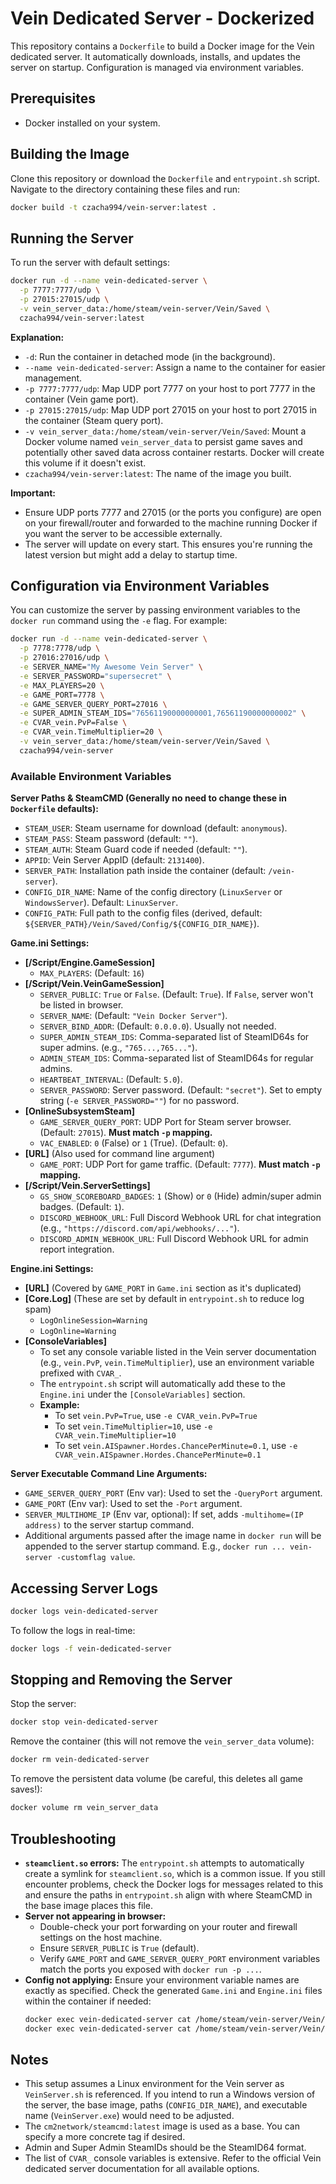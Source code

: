 # Vein Dedicated Server - Dockerized

This repository contains a `Dockerfile` to build a Docker image for the Vein dedicated server. It automatically downloads, installs, and updates the server on startup. Configuration is managed via environment variables.

## Prerequisites

- Docker installed on your system.

## Building the Image

Clone this repository or download the `Dockerfile` and `entrypoint.sh` script.
Navigate to the directory containing these files and run:

```bash
docker build -t czacha994/vein-server:latest .
```

## Running the Server

To run the server with default settings:

```bash
docker run -d --name vein-dedicated-server \
  -p 7777:7777/udp \
  -p 27015:27015/udp \
  -v vein_server_data:/home/steam/vein-server/Vein/Saved \
  czacha994/vein-server:latest
```

**Explanation:**

- `-d`: Run the container in detached mode (in the background).
- `--name vein-dedicated-server`: Assign a name to the container for easier management.
- `-p 7777:7777/udp`: Map UDP port 7777 on your host to port 7777 in the container (Vein game port).
- `-p 27015:27015/udp`: Map UDP port 27015 on your host to port 27015 in the container (Steam query port).
- `-v vein_server_data:/home/steam/vein-server/Vein/Saved`: Mount a Docker volume named `vein_server_data` to persist game saves and potentially other saved data across container restarts. Docker will create this volume if it doesn't exist.
- `czacha994/vein-server:latest`: The name of the image you built.

**Important:**
- Ensure UDP ports 7777 and 27015 (or the ports you configure) are open on your firewall/router and forwarded to the machine running Docker if you want the server to be accessible externally.
- The server will update on every start. This ensures you're running the latest version but might add a delay to startup time.

## Configuration via Environment Variables

You can customize the server by passing environment variables to the `docker run` command using the `-e` flag. For example:

```bash
docker run -d --name vein-dedicated-server \
  -p 7778:7778/udp \
  -p 27016:27016/udp \
  -e SERVER_NAME="My Awesome Vein Server" \
  -e SERVER_PASSWORD="supersecret" \
  -e MAX_PLAYERS=20 \
  -e GAME_PORT=7778 \
  -e GAME_SERVER_QUERY_PORT=27016 \
  -e SUPER_ADMIN_STEAM_IDS="76561190000000001,76561190000000002" \
  -e CVAR_vein.PvP=False \
  -e CVAR_vein.TimeMultiplier=20 \
  -v vein_server_data:/home/steam/vein-server/Vein/Saved \
  czacha994/vein-server
```

### Available Environment Variables

**Server Paths & SteamCMD (Generally no need to change these in `Dockerfile` defaults):**

- `STEAM_USER`: Steam username for download (default: `anonymous`).
- `STEAM_PASS`: Steam password (default: `""`).
- `STEAM_AUTH`: Steam Guard code if needed (default: `""`).
- `APPID`: Vein Server AppID (default: `2131400`).
- `SERVER_PATH`: Installation path inside the container (default: `/vein-server`).
- `CONFIG_DIR_NAME`: Name of the config directory (`LinuxServer` or `WindowsServer`). Default: `LinuxServer`.
- `CONFIG_PATH`: Full path to the config files (derived, default: `${SERVER_PATH}/Vein/Saved/Config/${CONFIG_DIR_NAME}`).

**Game.ini Settings:**

- **[/Script/Engine.GameSession]**
    - `MAX_PLAYERS`: (Default: `16`)
- **[/Script/Vein.VeinGameSession]**
    - `SERVER_PUBLIC`: `True` or `False`. (Default: `True`). If `False`, server won't be listed in browser.
    - `SERVER_NAME`: (Default: `"Vein Docker Server"`).
    - `SERVER_BIND_ADDR`: (Default: `0.0.0.0`). Usually not needed.
    - `SUPER_ADMIN_STEAM_IDS`: Comma-separated list of SteamID64s for super admins. (e.g., `"765...,765..."`).
    - `ADMIN_STEAM_IDS`: Comma-separated list of SteamID64s for regular admins.
    - `HEARTBEAT_INTERVAL`: (Default: `5.0`).
    - `SERVER_PASSWORD`: Server password. (Default: `"secret"`). Set to empty string (`-e SERVER_PASSWORD=""`) for no password.
- **[OnlineSubsystemSteam]**
    - `GAME_SERVER_QUERY_PORT`: UDP Port for Steam server browser. (Default: `27015`). **Must match `-p` mapping.**
    - `VAC_ENABLED`: `0` (False) or `1` (True). (Default: `0`).
- **[URL]** (Also used for command line argument)
    - `GAME_PORT`: UDP Port for game traffic. (Default: `7777`). **Must match `-p` mapping.**
- **[/Script/Vein.ServerSettings]**
    - `GS_SHOW_SCOREBOARD_BADGES`: `1` (Show) or `0` (Hide) admin/super admin badges. (Default: `1`).
    - `DISCORD_WEBHOOK_URL`: Full Discord Webhook URL for chat integration (e.g., `"https://discord.com/api/webhooks/..."`).
    - `DISCORD_ADMIN_WEBHOOK_URL`: Full Discord Webhook URL for admin report integration.

**Engine.ini Settings:**

- **[URL]** (Covered by `GAME_PORT` in `Game.ini` section as it's duplicated)
- **[Core.Log]** (These are set by default in `entrypoint.sh` to reduce log spam)
    - `LogOnlineSession=Warning`
    - `LogOnline=Warning`
- **[ConsoleVariables]**
    - To set any console variable listed in the Vein server documentation (e.g., `vein.PvP`, `vein.TimeMultiplier`), use an environment variable prefixed with `CVAR_`.
    - The `entrypoint.sh` script will automatically add these to the `Engine.ini` under the `[ConsoleVariables]` section.
    - **Example:**
        - To set `vein.PvP=True`, use `-e CVAR_vein.PvP=True`
        - To set `vein.TimeMultiplier=10`, use `-e CVAR_vein.TimeMultiplier=10`
        - To set `vein.AISpawner.Hordes.ChancePerMinute=0.1`, use `-e CVAR_vein.AISpawner.Hordes.ChancePerMinute=0.1`

**Server Executable Command Line Arguments:**

- `GAME_SERVER_QUERY_PORT` (Env var): Used to set the `-QueryPort` argument.
- `GAME_PORT` (Env var): Used to set the `-Port` argument.
- `SERVER_MULTIHOME_IP` (Env var, optional): If set, adds `-multihome=(IP address)` to the server startup command.
- Additional arguments passed after the image name in `docker run` will be appended to the server startup command. E.g., `docker run ... vein-server -customflag value`.

## Accessing Server Logs

```bash
docker logs vein-dedicated-server
```

To follow the logs in real-time:

```bash
docker logs -f vein-dedicated-server
```

## Stopping and Removing the Server

Stop the server:

```bash
docker stop vein-dedicated-server
```

Remove the container (this will not remove the `vein_server_data` volume):

```bash
docker rm vein-dedicated-server
```

To remove the persistent data volume (be careful, this deletes all game saves!):

```bash
docker volume rm vein_server_data
```

## Troubleshooting

- **`steamclient.so` errors:** The `entrypoint.sh` attempts to automatically create a symlink for `steamclient.so`, which is a common issue. If you still encounter problems, check the Docker logs for messages related to this and ensure the paths in `entrypoint.sh` align with where SteamCMD in the base image places this file.
- **Server not appearing in browser:**
    - Double-check your port forwarding on your router and firewall settings on the host machine.
    - Ensure `SERVER_PUBLIC` is `True` (default).
    - Verify `GAME_PORT` and `GAME_SERVER_QUERY_PORT` environment variables match the ports you exposed with `docker run -p ...`.
- **Config not applying:** Ensure your environment variable names are exactly as specified. Check the generated `Game.ini` and `Engine.ini` files within the container if needed:
  ```bash
  docker exec vein-dedicated-server cat /home/steam/vein-server/Vein/Saved/Config/LinuxServer/Game.ini
  docker exec vein-dedicated-server cat /home/steam/vein-server/Vein/Saved/Config/LinuxServer/Engine.ini
  ```

## Notes

- This setup assumes a Linux environment for the Vein server as `VeinServer.sh` is referenced. If you intend to run a Windows version of the server, the base image, paths (`CONFIG_DIR_NAME`), and executable name (`VeinServer.exe`) would need to be adjusted.
- The `cm2network/steamcmd:latest` image is used as a base. You can specify a more concrete tag if desired.
- Admin and Super Admin SteamIDs should be the SteamID64 format.
- The list of `CVAR_` console variables is extensive. Refer to the official Vein dedicated server documentation for all available options.